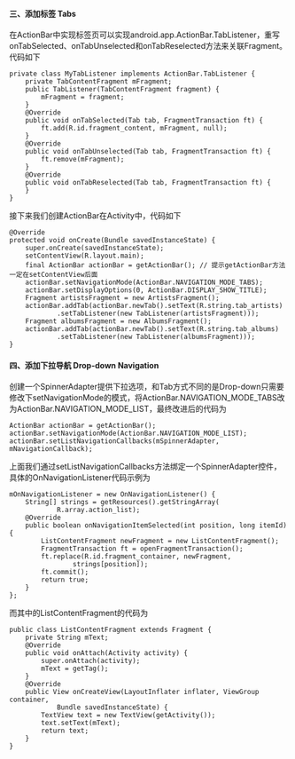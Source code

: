 #### 三、添加标签 Tabs
在ActionBar中实现标签页可以实现android.app.ActionBar.TabListener，重写onTabSelected、onTabUnselected和onTabReselected方法来关联Fragment。
代码如下
```  
private class MyTabListener implements ActionBar.TabListener {
	private TabContentFragment mFragment;
	public TabListener(TabContentFragment fragment) {
		mFragment = fragment;
	}
	@Override
	public void onTabSelected(Tab tab, FragmentTransaction ft) {
		ft.add(R.id.fragment_content, mFragment, null);
	}
	@Override
	public void onTabUnselected(Tab tab, FragmentTransaction ft) {
		ft.remove(mFragment);
	}
	@Override
	public void onTabReselected(Tab tab, FragmentTransaction ft) {
	}
}
```
接下来我们创建ActionBar在Activity中，代码如下
```  
@Override
protected void onCreate(Bundle savedInstanceState) {
	super.onCreate(savedInstanceState);
	setContentView(R.layout.main);
	final ActionBar actionBar = getActionBar(); // 提示getActionBar方法一定在setContentView后面
	actionBar.setNavigationMode(ActionBar.NAVIGATION_MODE_TABS);
	actionBar.setDisplayOptions(0, ActionBar.DISPLAY_SHOW_TITLE);
	Fragment artistsFragment = new ArtistsFragment();
	actionBar.addTab(actionBar.newTab().setText(R.string.tab_artists)
			.setTabListener(new TabListener(artistsFragment)));
	Fragment albumsFragment = new AlbumsFragment();
	actionBar.addTab(actionBar.newTab().setText(R.string.tab_albums)
			.setTabListener(new TabListener(albumsFragment)));
}
```
#### 四、添加下拉导航 Drop-down Navigation
创建一个SpinnerAdapter提供下拉选项，和Tab方式不同的是Drop-down只需要修改下setNavigationMode的模式，将ActionBar.NAVIGATION_MODE_TABS改为ActionBar.NAVIGATION_MODE_LIST，最终改进后的代码为
```  
ActionBar actionBar = getActionBar();
actionBar.setNavigationMode(ActionBar.NAVIGATION_MODE_LIST);
actionBar.setListNavigationCallbacks(mSpinnerAdapter, mNavigationCallback);
```
上面我们通过setListNavigationCallbacks方法绑定一个SpinnerAdapter控件，具体的OnNavigationListener代码示例为
```  
mOnNavigationListener = new OnNavigationListener() {
	String[] strings = getResources().getStringArray(
			R.array.action_list);
	@Override
	public boolean onNavigationItemSelected(int position, long itemId) {
		ListContentFragment newFragment = new ListContentFragment();
		FragmentTransaction ft = openFragmentTransaction();
		ft.replace(R.id.fragment_container, newFragment,
				strings[position]);
		ft.commit();
		return true;
	}
};
```
而其中的ListContentFragment的代码为
```  
public class ListContentFragment extends Fragment {
	private String mText;
	@Override
	public void onAttach(Activity activity) {
		super.onAttach(activity);
		mText = getTag();
	}
	@Override
	public View onCreateView(LayoutInflater inflater, ViewGroup container,
			Bundle savedInstanceState) {
		TextView text = new TextView(getActivity());
		text.setText(mText);
		return text;
	}
}
```